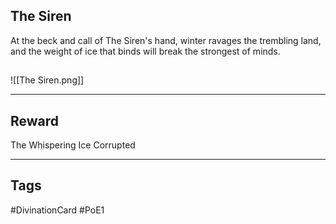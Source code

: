 ## The Siren
At the beck and call
of The Siren's hand,
winter ravages
the trembling land,
and the weight of ice that binds
will break the strongest of minds.
## 
![[The Siren.png]]

---
## Reward
The Whispering Ice
Corrupted

---
## Tags
#DivinationCard
#PoE1